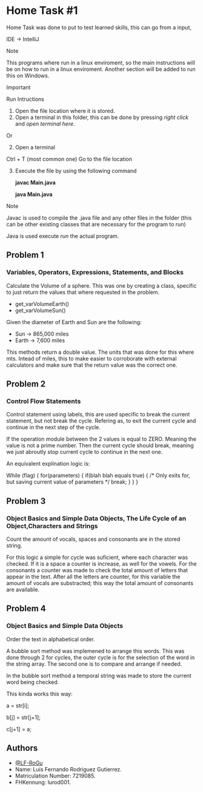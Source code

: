 
# Home Task #1

Home Task was done to put to test learned skills, this can go from a input, 

IDE -> IntelliJ

> [!Note]
> This programs where run in a linux enviroment, so the main instructions will be on how to run in a linux enviroment.
> Another section will be added to run this on Windows.

> [!IMPORTANT]
> Run Intructions
> 1. Open the file location where it is stored.
> 2. Open a terminal in this folder, this can be done by pressing *right click* and *open terminal here*.
>
> Or
>
> 2. Open a terminal
>    
>   Ctrl + T (most common one)
>   Go to the file location
> 
> 3. Execute the file by using the following command
>
>    **javac Main.java**
>    
>    **java Main.java**

> [!Note]
> Javac is used to compile the .java file and any other files in the folder (this can be other existing classes that are necessary for the program to run)
> 
> Java is used execute *run* the actual program.




## Problem 1
### Variables, Operators, Expressions, Statements, and Blocks 
Calculate the Volume of a sphere.
This was one by creating a class, specific to just return the values that where requested in the problem.

* get_varVolumeEarth()
* get_varVolumeSun()

Given the diameter of Earth and Sun are the following:
* Sun -> 865,000 miles
* Earth -> 7,600 miles

This methods return a double value. The units that was done for this where mts. Intead of miles, this to make easier to corroborate with external calculators and make sure that the return value was the correct one.

## Problem 2
### Control Flow Statements
Control statement using labels, this are used specific to break the current statement, but not break the cycle. Refering as, to exit the current cycle and continue in the next step of the cycle. 

If the operation module between the 2 values is equal to ZERO. Meaning the value is not a prime number.
Then the current cycle should break, meaning we just abroutly stop current cycle to continue in the next one.

An equivalent explination logic is:

While (flag)
{
    for(parameters)
    {
        if(blah blah equals true)
        {
            /* Only exits for, but saving current value of parameters */
            break;
        }
    }
}



## Problem 3
### Object Basics and Simple Data Objects, The Life Cycle of an Object,Characters and Strings 
Count the amount of vocals, spaces and consonants are in the stored string.

For this logic a simple for cycle was suficient, where each character was checked. If it is a space a counter is increase, as well for the vowels. For the consonants a counter was made to check the total amount of letters that appear in the text. After all the letters are counter, for this variable the amount of vocals are substracted; this way the total amount of consonants are available.
## Problem 4
### Object Basics and Simple Data Objects
Order the text in alphabetical order.

A bubble sort method was implemened to arrange this words.
This was done through 2 for cycles, the outer cycle is for the selection of the word in the string array. The second one is to compare and arrange if needed.

In the bubble sort method a temporal string was made to store the current word being checked.

This kinda works this way:

a = str[i]; 

b[j] = str[j+1];

c[j+1] = a;



## Authors

- [@LF-RoGu](https://github.com/LF-RoGu)
- Name: Luis Fernando Rodriguez Gutierrez.
- Matriculation Number: 7219085.
- FHKennung: lurod001.
